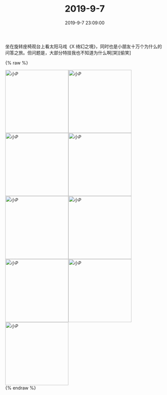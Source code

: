 ﻿---
title: "2019-9-7"
date: 2019-9-7 23:09:00
tags: 文字
categories: 妈妈
---
坐在旋转座椅观台上看太阳马戏《X 绮幻之境》，同时也是小朋友十万个为什么的问答之旅。但问题是，大部分特技我也不知道为什么啊[哭][偷笑]

{% raw %}
<div style="width:500 px">
<div style="float:left; width:100 px"><img src="/images/WeChat Image_20200211203706.jpg" width="200" alt="小P"></div>
<div style="float:left; width:100 px"><img src="/images/WeChat Image_20200211203716.jpg" width="200" alt="小P"></div>
<div style="float:left; width:100 px"><img src="/images/WeChat Image_20200211203728.jpg" width="200" alt="小P"></div>
<div style="float:left; width:100 px"><img src="/images/WeChat Image_20200211203737.jpg" width="200" alt="小P"></div>
<div style="float:left; width:100 px"><img src="/images/WeChat Image_20200211203746.jpg" width="200" alt="小P"></div>
<div style="float:left; width:100 px"><img src="/images/WeChat Image_20200211203756.jpg" width="200" alt="小P"></div>
<div style="float:left; width:100 px"><img src="/images/WeChat Image_20200211203807.jpg" width="200" alt="小P"></div>
<div style="float:left; width:100 px"><img src="/images/WeChat Image_20200211203817.jpg" width="200" alt="小P"></div>
<div style="float:left; width:100 px"><img src="/images/WeChat Image_20200211203826.jpg" width="200" alt="小P"></div>
<div style="clear:both"></div>
</div>
{% endraw %}